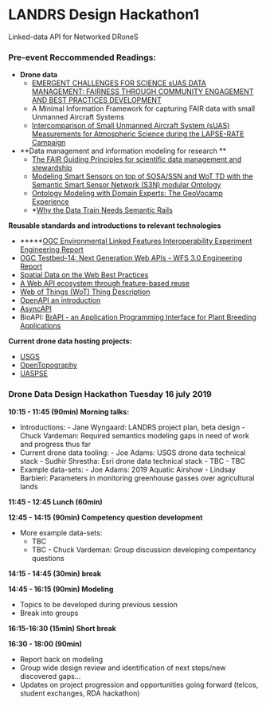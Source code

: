 # LANDRS Design Hackathon1 
Linked-data API for Networked DRoneS

### Pre-event Reccommended Readings:

*   **Drone data**
    *   [EMERGENT CHALLENGES FOR SCIENCE sUAS DATA MANAGEMENT: FAIRNESS THROUGH COMMUNITY ENGAGEMENT AND BEST PRACTICES DEVELOPMENT](https://www.preprints.org/manuscript/201905.0274/v1)
    *   A Minimal Information Framework for capturing FAIR data with small Unmanned Aircraft Systems
    *   [Intercomparison of Small Unmanned Aircraft System (sUAS) Measurements for Atmospheric Science during the LAPSE-RATE Campaign](https://www.mdpi.com/1424-8220/19/9/2179)
*   **Data management and information modeling for research **
    *   [The FAIR Guiding Principles for scientific data management and stewardship](https://www.nature.com/articles/sdata201618)
    *   [Modeling Smart Sensors on top of SOSA/SSN and WoT TD with the Semantic Smart Sensor Network (S3N) modular Ontology](https://ssn2018.github.io/submissions/SSN2018_paper_1_submitted.pdf)
    *   [Ontology Modeling with Domain Experts: The GeoVocamp Experience](https://geog.ucsb.edu/~jano/2015-diversitypp-invited.pdf)
    *   *[Why the Data Train Needs Semantic Rails](https://www.aaai.org/ojs/index.php/aimagazine/article/view/2560)

**Reusable standards and introductions to relevant technologies**

*   *****[OGC Environmental Linked Features Interoperability Experiment Engineering Report](https://docs.opengeospatial.org/per/18-097.html)
*   [OGC Testbed-14: Next Generation Web APIs - WFS 3.0 Engineering Report](https://docs.opengeospatial.org/per/18-045.html)
*   [Spatial Data on the Web Best Practices](http://w3c.github.io/sdw/bp/)
*   [A Web API ecosystem through feature-based reuse](https://arxiv.org/abs/1609.07108)
*   [Web of Things (WoT) Thing Description](https://w3c.github.io/wot-thing-description/#thing-description-json-ld-context)
*   [OpenAPI an introduction](https://idratherbewriting.com/learnapidoc/pubapis_swagger_intro.html)
*   [AsyncAPI](www.asyncapi.com)
*   BioAPI: [BrAPI - an Application Programming Interface for Plant Breeding Applications](https://academic.oup.com/bioinformatics/advance-article/doi/10.1093/bioinformatics/btz190/5418796)

**Current drone data hosting projects:**

*   [USGS](https://www.sciencebase.gov/catalog/item/5bd883c5e4b0b3fc5cea1833)
*   [OpenTopography](http://opentopo.sdsc.edu/dataspace/datasets)
*   [UASPSE](https://digitalag.org/our/)


### Drone Data Design Hackathon Tuesday 16 july 2019

**10:15 - 11:45 (90min) Morning talks:**
   - Introductions:
    - Jane Wyngaard: LANDRS project plan, beta design
    - Chuck Vardeman: Required semantics modeling gaps in need of work and progress thus far
   - Current drone data tooling:
         - Joe Adams: USGS drone data technical stack
         - Sudhir Shrestha: Esri drone data technical stack
         - TBC
         - TBC
   - Example data-sets:
         - Joe Adams: 2019 Aquatic Airshow
         - Lindsay Barbieri: Parameters in monitoring greenhouse gasses over agricultural lands

**11:45 - 12:45 Lunch (60min)**

**12:45 - 14:15 (90min) Competency question development**
   - More example data-sets:
      - TBC
      - TBC
    - Chuck Vardeman: Group discussion developing compentancy questions

**14:15 - 14:45 (30min) break**

**14:45 - 16:15 (90min) Modeling**
- Topics to be developed during previous session
- Break into groups

**16:15-16:30 (15min) Short break**

**16:30 - 18:00 (90min)**
   - Report back on modeling
   - Group wide design review and identification of next steps/new discovered gaps...
   - Updates on project progression and opportunities going forward (telcos, student exchanges, RDA hackathon)
